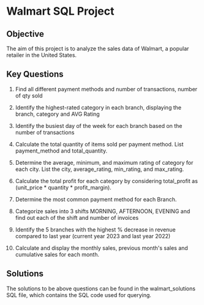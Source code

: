 # Walmart SQL Project

## Objective
The aim of this project is to analyze the sales data of Walmart, a popular retailer in the United States. 

## Key Questions
1. Find all different payment methods and number of transactions, number of qty sold

2. Identify the highest-rated category in each branch, displaying the branch, category and AVG Rating

3. Identify the busiest day of the week for each branch based on the number of transactions

4. Calculate the total quantity of items sold per payment method. List payment_method and total_quantity.

5. Determine the average, minimum, and maximum rating of category for each city. List the city, average_rating, min_rating, and max_rating.

6. Calculate the total profit for each category by considering total_profit as (unit_price * quantity * profit_margin). 

7. Determine the most common payment method for each Branch. 

8. Categorize sales into 3 shifts MORNING, AFTERNOON, EVENING and find out each of the shift and number of invoices

9. Identify the 5 branches with the highest % decrease in revenue compared to last year (current year 2023 and last year 2022)

10. Calculate and display the monthly sales, previous month's sales and cumulative sales for each month.

## Solutions
The solutions to be above questions can be found in the walmart_solutions SQL file, which contains the SQL code used for querying.
